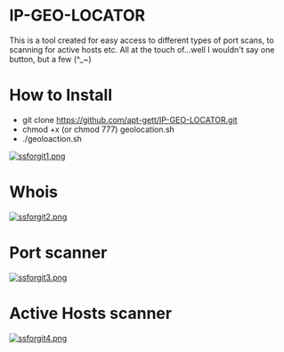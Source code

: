 # IP-GEO-LOCATOR
This is a tool created for easy access to different types of port scans, to scanning for active hosts etc. All at the touch of...well I wouldn't say one button, but a few (^_~) 
# How to Install 
- git clone https://github.com/apt-gett/IP-GEO-LOCATOR.git
- chmod +x (or chmod 777) geolocation.sh
- ./geoloaction.sh 

[![ssforgit1.png](https://s19.postimg.org/dyl8zbc5v/ssforgit1.png)](https://postimg.org/image/6vddjp6q7/)

# Whois

[![ssforgit2.png](https://s19.postimg.org/kqbo1s3lv/ssforgit2.png)](https://postimg.org/image/svtpzxrun/)

# Port scanner

[![ssforgit3.png](https://s19.postimg.org/vd5h77r6r/ssforgit3.png)](https://postimg.org/image/6jvx6k867/)

# Active Hosts scanner

[![ssforgit4.png](https://s19.postimg.org/bvatraheb/ssforgit4.png)](https://postimg.org/image/hjh4i6lqn/)
